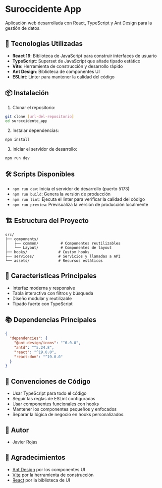# Suroccidente App

Aplicación web desarrollada con React, TypeScript y Ant Design para la gestión de datos.

## 🚀 Tecnologías Utilizadas

- **React 19**: Biblioteca de JavaScript para construir interfaces de usuario
- **TypeScript**: Superset de JavaScript que añade tipado estático
- **Vite**: Herramienta de construcción y desarrollo rápido
- **Ant Design**: Biblioteca de componentes UI
- **ESLint**: Linter para mantener la calidad del código

## 📦 Instalación

1. Clonar el repositorio:

```bash
git clone [url-del-repositorio]
cd suroccidente_app
```

2. Instalar dependencias:

```bash
npm install
```

3. Iniciar el servidor de desarrollo:

```bash
npm run dev
```

## 🛠️ Scripts Disponibles

- `npm run dev`: Inicia el servidor de desarrollo (puerto 5173)
- `npm run build`: Genera la versión de producción
- `npm run lint`: Ejecuta el linter para verificar la calidad del código
- `npm run preview`: Previsualiza la versión de producción localmente

## 🏗️ Estructura del Proyecto

```
src/
├── components/
│   ├── common/          # Componentes reutilizables
│   └── Layout/          # Componentes de layout
├── hooks/              # Custom hooks
├── services/           # Servicios y llamadas a API
└── assets/             # Recursos estáticos
```

## 🎨 Características Principales

- Interfaz moderna y responsive
- Tabla interactiva con filtros y búsqueda
- Diseño modular y reutilizable
- Tipado fuerte con TypeScript

## 📚 Dependencias Principales

```json
{
  "dependencies": {
    "@ant-design/icons": "^6.0.0",
    "antd": "^5.24.8",
    "react": "^19.0.0",
    "react-dom": "^19.0.0"
  }
}
```

## 📝 Convenciones de Código

- Usar TypeScript para todo el código
- Seguir las reglas de ESLint configuradas
- Usar componentes funcionales con hooks
- Mantener los componentes pequeños y enfocados
- Separar la lógica de negocio en hooks personalizados

## 👥 Autor

- Javier Rojas

## 🙏 Agradecimientos

- [Ant Design](https://ant.design/) por los componentes UI
- [Vite](https://vitejs.dev/) por la herramienta de construcción
- [React](https://reactjs.org/) por la biblioteca de UI

